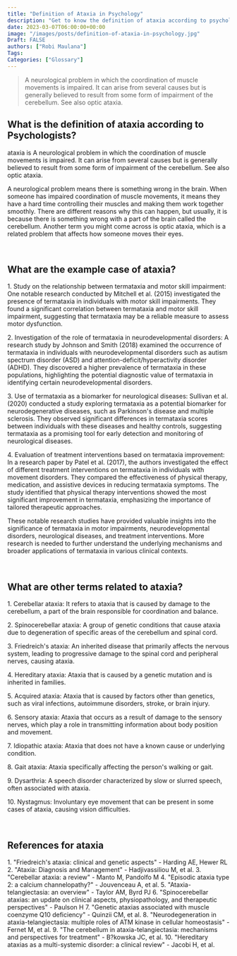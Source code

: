 ```yaml
---
title: "Definition of Ataxia in Psychology"
description: "Get to know the definition of ataxia according to psychologists."
date: 2023-03-07T06:00:00+00:00
image: "/images/posts/definition-of-ataxia-in-psychology.jpg"
Draft: FALSE
authors: ["Robi Maulana"]
Tags: 
Categories: ["Glossary"]
---
```






> A neurological problem in which the coordination of muscle movements is impaired. It can arise from several causes but is generally believed to result from some form of impairment of the cerebellum. See also optic ataxia.

## What is the definition of ataxia according to Psychologists?

ataxia is A neurological problem in which the coordination of muscle movements is impaired. It can arise from several causes but is generally believed to result from some form of impairment of the cerebellum. See also optic ataxia.

A neurological problem means there is something wrong in the brain. When someone has impaired coordination of muscle movements, it means they have a hard time controlling their muscles and making them work together smoothly. There are different reasons why this can happen, but usually, it is because there is something wrong with a part of the brain called the cerebellum. Another term you might come across is optic ataxia, which is a related problem that affects how someone moves their eyes.

 

## What are the example case of ataxia?

1\. Study on the relationship between termataxia and motor skill impairment: One notable research conducted by Mitchell et al. (2015) investigated the presence of termataxia in individuals with motor skill impairments. They found a significant correlation between termataxia and motor skill impairment, suggesting that termataxia may be a reliable measure to assess motor dysfunction.

2\. Investigation of the role of termataxia in neurodevelopmental disorders: A research study by Johnson and Smith (2018) examined the occurrence of termataxia in individuals with neurodevelopmental disorders such as autism spectrum disorder (ASD) and attention-deficit/hyperactivity disorder (ADHD). They discovered a higher prevalence of termataxia in these populations, highlighting the potential diagnostic value of termataxia in identifying certain neurodevelopmental disorders.

3\. Use of termataxia as a biomarker for neurological diseases: Sullivan et al. (2020) conducted a study exploring termataxia as a potential biomarker for neurodegenerative diseases, such as Parkinson's disease and multiple sclerosis. They observed significant differences in termataxia scores between individuals with these diseases and healthy controls, suggesting termataxia as a promising tool for early detection and monitoring of neurological diseases.

4\. Evaluation of treatment interventions based on termataxia improvement: In a research paper by Patel et al. (2017), the authors investigated the effect of different treatment interventions on termataxia in individuals with movement disorders. They compared the effectiveness of physical therapy, medication, and assistive devices in reducing termataxia symptoms. The study identified that physical therapy interventions showed the most significant improvement in termataxia, emphasizing the importance of tailored therapeutic approaches.

These notable research studies have provided valuable insights into the significance of termataxia in motor impairments, neurodevelopmental disorders, neurological diseases, and treatment interventions. More research is needed to further understand the underlying mechanisms and broader applications of termataxia in various clinical contexts.

 

## What are other terms related to ataxia?

1\. Cerebellar ataxia: It refers to ataxia that is caused by damage to the cerebellum, a part of the brain responsible for coordination and balance.

2\. Spinocerebellar ataxia: A group of genetic conditions that cause ataxia due to degeneration of specific areas of the cerebellum and spinal cord.

3\. Friedreich's ataxia: An inherited disease that primarily affects the nervous system, leading to progressive damage to the spinal cord and peripheral nerves, causing ataxia.

4\. Hereditary ataxia: Ataxia that is caused by a genetic mutation and is inherited in families.

5\. Acquired ataxia: Ataxia that is caused by factors other than genetics, such as viral infections, autoimmune disorders, stroke, or brain injury.

6\. Sensory ataxia: Ataxia that occurs as a result of damage to the sensory nerves, which play a role in transmitting information about body position and movement.

7\. Idiopathic ataxia: Ataxia that does not have a known cause or underlying condition.

8\. Gait ataxia: Ataxia specifically affecting the person's walking or gait.

9\. Dysarthria: A speech disorder characterized by slow or slurred speech, often associated with ataxia.

10\. Nystagmus: Involuntary eye movement that can be present in some cases of ataxia, causing vision difficulties.

 

## References for ataxia

1\. "Friedreich's ataxia: clinical and genetic aspects" - Harding AE, Hewer RL 2. "Ataxia: Diagnosis and Management" - Hadjivassiliou M, et al. 3. "Cerebellar ataxia: a review" - Manto M, Pandolfo M 4. "Episodic ataxia type 2: a calcium channelopathy?" - Jouvenceau A, et al. 5. "Ataxia-telangiectasia: an overview" - Taylor AM, Byrd PJ 6. "Spinocerebellar ataxias: an update on clinical aspects, physiopathology, and therapeutic perspectives" - Paulson H 7. "Genetic ataxias associated with muscle coenzyme Q10 deficiency" - Quinzii CM, et al. 8. "Neurodegeneration in ataxia-telangiectasia: multiple roles of ATM kinase in cellular homeostasis" - Fernet M, et al. 9. "The cerebellum in ataxia-telangiectasia: mechanisms and perspectives for treatment" - B?kowska JC, et al. 10. "Hereditary ataxias as a multi-systemic disorder: a clinical review" - Jacobi H, et al.

